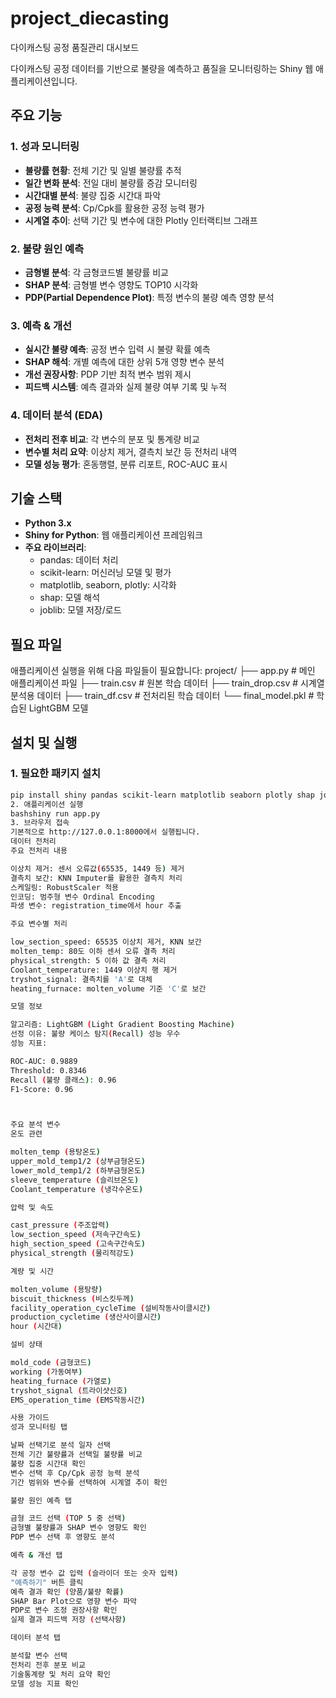 # project_diecasting



다이캐스팅 공정 품질관리 대시보드

다이캐스팅 공정 데이터를 기반으로 불량을 예측하고 품질을 모니터링하는 Shiny 웹 애플리케이션입니다.

## 주요 기능

### 1. 성과 모니터링
- **불량률 현황**: 전체 기간 및 일별 불량률 추적
- **일간 변화 분석**: 전일 대비 불량률 증감 모니터링
- **시간대별 분석**: 불량 집중 시간대 파악
- **공정 능력 분석**: Cp/Cpk를 활용한 공정 능력 평가
- **시계열 추이**: 선택 기간 및 변수에 대한 Plotly 인터랙티브 그래프

### 2. 불량 원인 예측
- **금형별 분석**: 각 금형코드별 불량률 비교
- **SHAP 분석**: 금형별 변수 영향도 TOP10 시각화
- **PDP(Partial Dependence Plot)**: 특정 변수의 불량 예측 영향 분석

### 3. 예측 & 개선
- **실시간 불량 예측**: 공정 변수 입력 시 불량 확률 예측
- **SHAP 해석**: 개별 예측에 대한 상위 5개 영향 변수 분석
- **개선 권장사항**: PDP 기반 최적 변수 범위 제시
- **피드백 시스템**: 예측 결과와 실제 불량 여부 기록 및 누적

### 4. 데이터 분석 (EDA)
- **전처리 전후 비교**: 각 변수의 분포 및 통계량 비교
- **변수별 처리 요약**: 이상치 제거, 결측치 보간 등 전처리 내역
- **모델 성능 평가**: 혼동행렬, 분류 리포트, ROC-AUC 표시

## 기술 스택

- **Python 3.x**
- **Shiny for Python**: 웹 애플리케이션 프레임워크
- **주요 라이브러리**:
  - pandas: 데이터 처리
  - scikit-learn: 머신러닝 모델 및 평가
  - matplotlib, seaborn, plotly: 시각화
  - shap: 모델 해석
  - joblib: 모델 저장/로드

## 필요 파일

애플리케이션 실행을 위해 다음 파일들이 필요합니다:
project/
├── app.py                 # 메인 애플리케이션 파일
├── train.csv             # 원본 학습 데이터
├── train_drop.csv        # 시계열 분석용 데이터
├── train_df.csv          # 전처리된 학습 데이터
└── final_model.pkl       # 학습된 LightGBM 모델

## 설치 및 실행

### 1. 필요한 패키지 설치
```bash
pip install shiny pandas scikit-learn matplotlib seaborn plotly shap joblib
2. 애플리케이션 실행
bashshiny run app.py
3. 브라우저 접속
기본적으로 http://127.0.0.1:8000에서 실행됩니다.
데이터 전처리
주요 전처리 내용

이상치 제거: 센서 오류값(65535, 1449 등) 제거
결측치 보간: KNN Imputer를 활용한 결측치 처리
스케일링: RobustScaler 적용
인코딩: 범주형 변수 Ordinal Encoding
파생 변수: registration_time에서 hour 추출

주요 변수별 처리

low_section_speed: 65535 이상치 제거, KNN 보간
molten_temp: 80도 이하 센서 오류 결측 처리
physical_strength: 5 이하 값 결측 처리
Coolant_temperature: 1449 이상치 행 제거
tryshot_signal: 결측치를 'A'로 대체
heating_furnace: molten_volume 기준 'C'로 보간

모델 정보

알고리즘: LightGBM (Light Gradient Boosting Machine)
선정 이유: 불량 케이스 탐지(Recall) 성능 우수
성능 지표:

ROC-AUC: 0.9889
Threshold: 0.8346
Recall (불량 클래스): 0.96
F1-Score: 0.96



주요 분석 변수
온도 관련

molten_temp (용탕온도)
upper_mold_temp1/2 (상부금형온도)
lower_mold_temp1/2 (하부금형온도)
sleeve_temperature (슬리브온도)
Coolant_temperature (냉각수온도)

압력 및 속도

cast_pressure (주조압력)
low_section_speed (저속구간속도)
high_section_speed (고속구간속도)
physical_strength (물리적강도)

계량 및 시간

molten_volume (용탕량)
biscuit_thickness (비스킷두께)
facility_operation_cycleTime (설비작동사이클시간)
production_cycletime (생산사이클시간)
hour (시간대)

설비 상태

mold_code (금형코드)
working (가동여부)
heating_furnace (가열로)
tryshot_signal (트라이샷신호)
EMS_operation_time (EMS작동시간)

사용 가이드
성과 모니터링 탭

날짜 선택기로 분석 일자 선택
전체 기간 불량률과 선택일 불량률 비교
불량 집중 시간대 확인
변수 선택 후 Cp/Cpk 공정 능력 분석
기간 범위와 변수를 선택하여 시계열 추이 확인

불량 원인 예측 탭

금형 코드 선택 (TOP 5 중 선택)
금형별 불량률과 SHAP 변수 영향도 확인
PDP 변수 선택 후 영향도 분석

예측 & 개선 탭

각 공정 변수 값 입력 (슬라이더 또는 숫자 입력)
"예측하기" 버튼 클릭
예측 결과 확인 (양품/불량 확률)
SHAP Bar Plot으로 영향 변수 파악
PDP로 변수 조정 권장사항 확인
실제 결과 피드백 저장 (선택사항)

데이터 분석 탭

분석할 변수 선택
전처리 전후 분포 비교
기술통계량 및 처리 요약 확인
모델 성능 지표 확인
